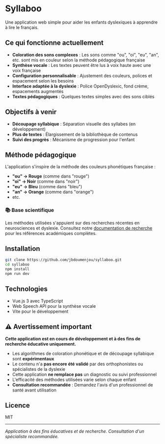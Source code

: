 # Syllaboo

Une application web simple pour aider les enfants dyslexiques à apprendre à lire le français.

## Ce qui fonctionne actuellement

- **Coloration des sons complexes** : Les sons comme "ou", "oi", "eu", "an", etc. sont mis en couleur selon la méthode pédagogique française
- **Synthèse vocale** : Les textes peuvent être lus à voix haute avec une voix française
- **Configuration personnalisable** : Ajustement des couleurs, polices et espacement selon les besoins
- **Interface adaptée à la dyslexie** : Police OpenDyslexic, fond crème, espacements augmentés
- **Textes pédagogiques** : Quelques textes simples avec des sons ciblés

## Objectifs à venir

- **Découpage syllabique** : Séparation visuelle des syllabes (en développement)
- **Plus de textes** : Élargissement de la bibliothèque de contenus
- **Suivi des progrès** : Mécanisme de progression pour l'enfant

## Méthode pédagogique

L'application s'inspire de la méthode des couleurs phonétiques française :
- **"ou" → Rouge** (comme dans "rouge")
- **"oi" → Noir** (comme dans "noir")
- **"eu" → Bleu** (comme dans "bleu")
- **"an" → Orange** (comme dans "orange")
- etc.

### 📚 Base scientifique

Les méthodes utilisées s'appuient sur des recherches récentes en neurosciences et dyslexie. 
Consultez notre [documentation de recherche](./dyslexia-research.md) pour les références académiques complètes.

## Installation

```bash
git clone https://github.com/jbdoumenjou/syllaboo.git
cd syllaboo
npm install
npm run dev
```

## Technologies

- Vue.js 3 avec TypeScript
- Web Speech API pour la synthèse vocale
- Vite pour le développement

## ⚠️ Avertissement important

**Cette application est en cours de développement et à des fins de recherche éducative uniquement.**

- Les algorithmes de coloration phonétique et de découpage syllabique sont **expérimentaux**
- Le contenu n'a **pas encore été validé** par des orthophonistes ou spécialistes de la dyslexie
- Cette application **ne remplace pas** un diagnostic ou suivi professionnel
- L'efficacité des méthodes utilisées varie selon chaque enfant
- **Consultation recommandée** : Demandez l'avis d'un professionnel de santé avant utilisation

## Licence

MIT

---

*Application à des fins éducatives et de recherche. Consultation d'un spécialiste recommandée.*